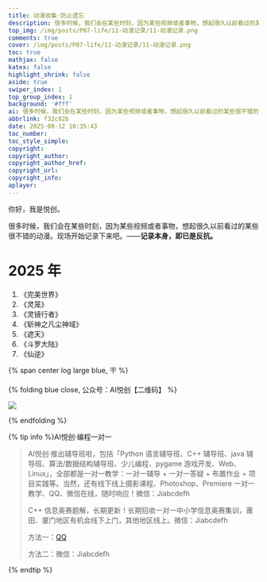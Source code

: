 ```yaml
---
title: 动漫收集·防止遗忘
description: 很多时候，我们会在某些时刻，因为某些视频或者事物，想起很久以前看过的某些很不错的动漫。现场开始记录下来吧。——记录本身，即已是反抗。
top_img: /img/posts/P07-life/11-动漫记录/11-动漫记录.png
comments: true
cover: /img/posts/P07-life/11-动漫记录/11-动漫记录.png
toc: true
mathjax: false
katex: false
highlight_shrink: false
aside: true
swiper_index: 1
top_group_index: 1
background: '#fff'
ai: 很多时候，我们会在某些时刻，因为某些视频或者事物，想起很久以前看过的某些很不错的动漫。现场开始记录下来吧。——**记录本身，即已是反抗。**
abbrlink: f32c82b
date: 2025-08-12 18:35:43
toc_number:
toc_style_simple:
copyright:
copyright_author:
copyright_author_href:
copyright_url:
copyright_info:
aplayer:
---
```


你好，我是悦创。

很多时候，我们会在某些时刻，因为某些视频或者事物，想起很久以前看过的某些很不错的动漫。现场开始记录下来吧。——**记录本身，即已是反抗。**

# 2025 年

1. 《完美世界》
2. 《灵笼》
3. 《灵镜行者》
4. 《斩神之凡尘神域》
5. 《遮天》
6. 《斗罗大陆》
7. 《仙逆》




{% span center log large blue, 🪧 %}

{% folding blue close, 公众号：AI悦创【二维码】 %}

![](https://bornforthis.cn/gzh.jpg)

{% endfolding %}

{% tip info %}AI悦创·编程一对一

> AI悦创·推出辅导班啦，包括「Python 语言辅导班、C++ 辅导班、java 辅导班、算法/数据结构辅导班、少儿编程、pygame 游戏开发、Web、Linux」，全部都是一对一教学：一对一辅导 + 一对一答疑 + 布置作业 + 项目实践等。当然，还有线下线上摄影课程、Photoshop、Premiere 一对一教学、QQ、微信在线，随时响应！微信：Jiabcdefh
>
> C++ 信息奥赛题解，长期更新！长期招收一对一中小学信息奥赛集训，莆田、厦门地区有机会线下上门，其他地区线上。微信：Jiabcdefh
>
> 方法一：[QQ](http://wpa.qq.com/msgrd?v=3&uin=1432803776&site=qq&menu=yes)
>
> 方法二：微信：Jiabcdefh

{% endtip %}
